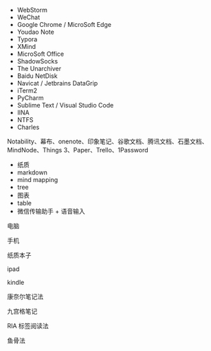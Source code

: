 - WebStorm
- WeChat
- Google Chrome / MicroSoft Edge
- Youdao Note
- Typora
- XMind
- MicroSoft Office
- ShadowSocks
- The Unarchiver
- Baidu NetDisk
- Navicat / Jetbrains DataGrip
- iTerm2
- PyCharm
- Sublime Text / Visual Studio Code
- IINA
- NTFS
- Charles



Notability、幕布、onenote、印象笔记、谷歌文档、腾讯文档、石墨文档、MindNode、Things 3、Paper、Trello、1Password



- 纸质
- markdown
- mind mapping
- tree
- 图表
- table
- 微信传输助手 + 语音输入



电脑

手机

纸质本子

ipad

kindle



康奈尔笔记法

九宫格笔记

RIA 标签阅读法

鱼骨法


